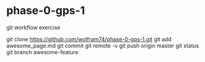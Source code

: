 phase-0-gps-1
=============

git workflow exercise

git clone https://github.com/wolfram74/phase-0-gps-1.git
git add awesome_page.md
git commit
git remote -v
git push origin master
git status
git branch awesome-feature